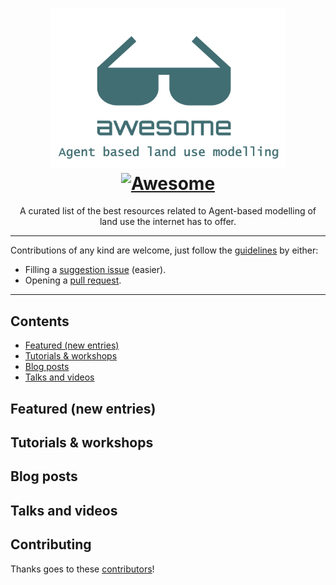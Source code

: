 <!--lint disable double-link-->

<div align="center">

<!--lint ignore no-dead-urls-->

# <img src="media/media.png" alt-text="Awesome list logo with the Quarto logo with text, which is a pair of sunglasses with below the text 'awesome' and then the Quarto logo in blue and grey blue as per Quarto's logo." width="75%"/></br>[![Awesome](https://awesome.re/badge.svg)](https://awesome.re)

A curated list of the best resources related to Agent-based modelling of land use the internet has to offer.

</div>

---

Contributions of any kind are welcome, just follow the [guidelines](.github/CONTRIBUTING.md) by either:

- Filling a [suggestion issue](https://github.com/mcanouil/awesome-quarto/issues/new?assignees=mcanouil&labels=&template=suggestion.yml) (easier).
- Opening a [pull request](https://github.com/mcanouil/awesome-quarto/compare).

---

## Contents

- [Featured (new entries)](#featured-new-entries)
- [Tutorials \& workshops](#tutorials--workshops)
- [Blog posts](#blog-posts)
- [Talks and videos](#talks-and-videos)

<!--lint disable awesome-list-item-->
<!--lint disable double-link-->

## Featured (new entries)

<!--lint enable awesome-list-item-->
<!--lint enable double-link-->

## Tutorials & workshops


## Blog posts

## Talks and videos

## Contributing

Thanks goes to these [contributors](https://github.com/blenback/awesome-ABM-LU/graphs/contributors)!
